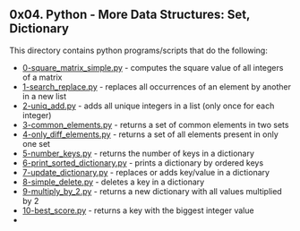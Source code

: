 ## 0x04. Python - More Data Structures: Set, Dictionary
This directory contains python programs/scripts that do the following:
- [0-square_matrix_simple.py](0-square_matrix_simple.py) - computes the square value of all integers of a matrix
- [1-search_replace.py](1-search_replace.py) - replaces all occurrences of an element by another in a new list
- [2-uniq_add.py](2-uniq_add.py) - adds all unique integers in a list (only once for each integer)
- [3-common_elements.py](3-common_elements.py) - returns a set of common elements in two sets
- [4-only_diff_elements.py](4-only_diff_elements.py) - returns a set of all elements present in only one set
- [5-number_keys.py](5-number_keys.py) - returns the number of keys in a dictionary
- [6-print_sorted_dictionary.py](6-print_sorted_dictionary.py) - prints a dictionary by ordered keys
- [7-update_dictionary.py](7-update_dictionary.py) - replaces or adds key/value in a dictionary
- [8-simple_delete.py](8-simple_delete.py) - deletes a key in a dictionary
- [9-multiply_by_2.py](9-multiply_by_2.py) - returns a new dictionary with all values multiplied by 2
- [10-best_score.py](10-best_score.py) - returns a key with the biggest integer value
- 